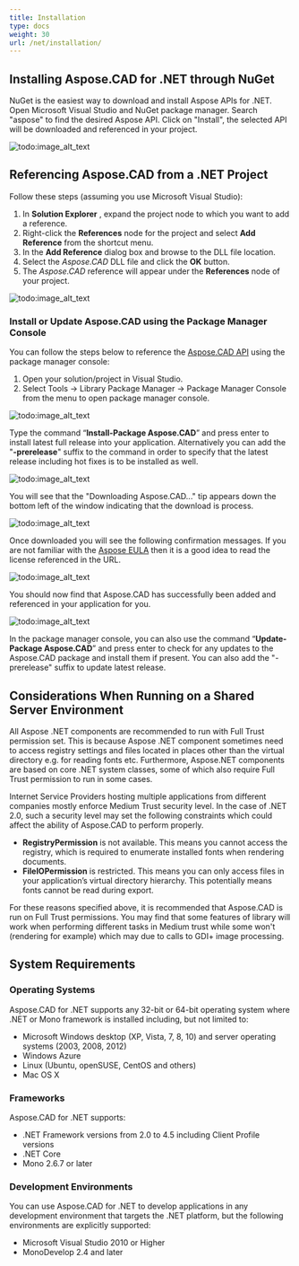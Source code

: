 ```yaml
---
title: Installation
type: docs
weight: 30
url: /net/installation/
---
```


## **Installing Aspose.CAD for .NET through NuGet**

NuGet is the easiest way to download and install Aspose APIs for .NET. Open Microsoft Visual Studio and NuGet package manager. Search "aspose" to find the desired Aspose API. Click on "Install", the selected API will be downloaded and referenced in your project.

![todo:image_alt_text](installation_1.png)

## **Referencing Aspose.CAD from a .NET Project**

Follow these steps (assuming you use Microsoft Visual Studio):

1. In **Solution Explorer** , expand the project node to which you want to add a reference.
1. Right-click the **References** node for the project and select **Add Reference** from the shortcut menu.
1. In the **Add Reference** dialog box and browse to the DLL file location.
1. Select the *Aspose.CAD* DLL file and click the **OK** button.
1. The *Aspose.CAD* reference will appear under the **References** node of your project.

![todo:image_alt_text](installation_2.png)

### **Install or Update Aspose.CAD using the Package Manager Console**

You can follow the steps below to reference the [Aspose.CAD API](https://www.nuget.org/packages/Aspose.CAD/) using the package manager console:

1. Open your solution/project in Visual Studio.
1. Select Tools -> Library Package Manager -> Package Manager Console from the menu to open package manager console.

![todo:image_alt_text](installation_3.png)

Type the command “**Install-Package Aspose.CAD**” and press enter to install latest full release into your application. Alternatively you can add the "**-prerelease**" suffix to the command in order to specify that the latest release including hot fixes is to be installed as well.

![todo:image_alt_text](installation_4.png)

You will see that the "Downloading Aspose.CAD..." tip appears down the bottom left of the window indicating that the download is process. 

![todo:image_alt_text](installation_5.png)

Once downloaded you will see the following confirmation messages. If you are not familiar with the [Aspose EULA](https://about.aspose.com/legal/eula) then it is a good idea to read the license referenced in the URL.

![todo:image_alt_text](installation_6.png)

You should now find that Aspose.CAD has successfully been added and referenced in your application for you.

![todo:image_alt_text](installation_7.png)

In the package manager console, you can also use the command “**Update-Package Aspose.CAD**” and press enter to check for any updates to the Aspose.CAD package and install them if present. You can also add the "-prerelease" suffix to update latest release.

## **Considerations When Running on a Shared Server Environment**

All Aspose .NET components are recommended to run with Full Trust permission set. This is because Aspose .NET component sometimes need to access registry settings and files located in places other than the virtual directory e.g. for reading fonts etc. Furthermore, Aspose.NET components are based on core .NET system classes, some of which also require Full Trust permission to run in some cases.

Internet Service Providers hosting multiple applications from different companies mostly enforce Medium Trust security level. In the case of .NET 2.0, such a security level may set the following constraints which could affect the ability of Aspose.CAD to perform properly.

- **RegistryPermission** is not available. This means you cannot access the registry, which is required to enumerate installed fonts when rendering documents.
- **FileIOPermission** is restricted. This means you can only access files in your application’s virtual directory hierarchy. This potentially means fonts cannot be read during export.

For these reasons specified above, it is recommended that Aspose.CAD is run on Full Trust permissions. You may find that some features of library will work when performing different tasks in Medium trust while some won't (rendering for example) which may due to calls to GDI+ image processing.

## **System Requirements**

### **Operating Systems**

Aspose.CAD for .NET supports any 32-bit or 64-bit operating system where .NET or Mono framework is installed including, but not limited to:

- Microsoft Windows desktop (XP, Vista, 7, 8, 10) and server operating systems (2003, 2008, 2012)
- Windows Azure
- Linux (Ubuntu, openSUSE, CentOS and others)
- Mac OS X

### **Frameworks**

Aspose.CAD for .NET supports:

- .NET Framework versions from 2.0 to 4.5 including Client Profile versions
- .NET Core
- Mono 2.6.7 or later

### **Development Environments**

You can use Aspose.CAD for .NET to develop applications in any development environment that targets the .NET platform, but the following environments are explicitly supported:

- Microsoft Visual Studio 2010 or Higher
- MonoDevelop 2.4 and later
